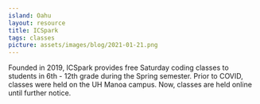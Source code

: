 ```yaml
---
island: Oahu
layout: resource
title: ICSpark
tags: classes
picture: assets/images/blog/2021-01-21.png
---
```


Founded in 2019, ICSpark provides free Saturday coding classes to students in 6th - 12th grade during the Spring semester. Prior to COVID, classes were held on the UH Manoa campus. Now, classes are held online until further notice.  
